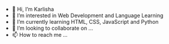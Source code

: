- 👋 Hi, I’m Karlisha
- 👀 I’m interested in Web Development and Language Learning
- 🌱 I’m currently learning HTML, CSS, JavaScript and Python
- 💞️ I’m looking to collaborate on ...
- 📫 How to reach me ...

<!---
al-latte/al-latte is a ✨ special ✨ repository because its `README.md` (this file) appears on your GitHub profile.
You can click the Preview link to take a look at your changes.
--->
